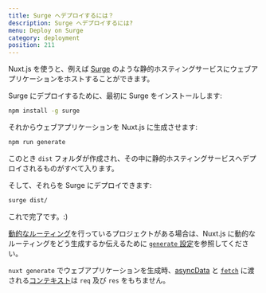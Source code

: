 ```yaml
---
title: Surge へデプロイするには？
description: Surge へデプロイするには?
menu: Deploy on Surge
category: deployment
position: 211
---
```


Nuxt.js を使うと、例えば [Surge](https://surge.sh/) のような静的ホスティングサービスにウェブアプリケーションをホストすることができます。

Surge にデプロイするために、最初に Surge をインストールします:

```bash
npm install -g surge
```

それからウェブアプリケーションを Nuxt.js に生成させます:

```bash
npm run generate
```

このとき `dist` フォルダが作成され、その中に静的ホスティングサービスへデプロイされるものがすべて入ります。

そして、それらを Surge にデプロイできます:

```bash
surge dist/
```

これで完了です。:)

[動的なルーティング](/guide/routing#dynamic-routes)を行っているプロジェクトがある場合は、Nuxt.js に動的なルーティングをどう生成するか伝えるために [`generate` 設定](/api/configuration-generate)を参照してください。

<div class="Alert">

`nuxt generate` でウェブアプリケーションを生成時、[asyncData](/guide/async-data#the-data-method) と [`fetch`](/guide/vuex-store#the-fetch-method) に渡される[コンテキスト](/api)は `req` 及び `res` をもちません。

</div>
